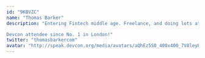 ```yaml
---
id: "9KBVZC"
name: "Thomas Barker"
description: "Entering Fintech middle age. Freelance, and doing lots at @mattereum this year. Most of my career has been spent building mid-tier software for early growth start-ups. Very interested in using web3 for real-world useful things, talk to me about carbon credits and W3C Verifiable Credentials. Never got into the speculation, so having fun staying poor :)

Devcon attendee since No. 1 in London!"
twitter: "thomasbarkercom"
avatar: "http://speak.devcon.org/media/avatars/aQhEz5S0_400x400_7V8leyH.png"
---
```

